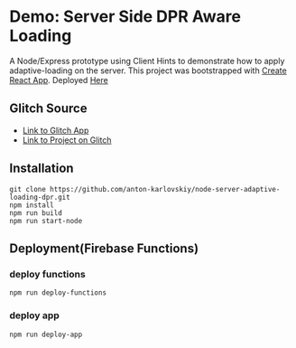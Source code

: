 
# Demo: Server Side DPR Aware Loading
A Node/Express prototype using Client Hints to demonstrate how to apply adaptive-loading on the server.
This project was bootstrapped with [Create React App](https://github.com/facebook/create-react-app).
Deployed [Here](https://server-adaptive-loading-dpr.herokuapp.com/)

## Glitch Source
* [Link to Glitch App](https://anton-karlovskiy-node-server-adaptive-loading-dpr.glitch.me/)
* [Link to Project on Glitch](https://glitch.com/~anton-karlovskiy-node-server-adaptive-loading-dpr/)

## Installation
```
git clone https://github.com/anton-karlovskiy/node-server-adaptive-loading-dpr.git
npm install
npm run build
npm run start-node
```

## Deployment(Firebase Functions)
### deploy functions
```
npm run deploy-functions
```

### deploy app
```
npm run deploy-app
```
